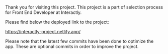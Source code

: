 Thank you for visiting this project. This project is a part of selection process for Front End Developer at Interactly.

Please find below the deployed link to the project:

https://interactly-project.netlify.app/


Please note that the latest few commits have been done to optimize the app. These are optional commits in order to improve the project.
